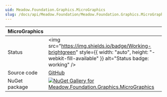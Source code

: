 ```yaml
---
uid: Meadow.Foundation.Graphics.MicroGraphics
slug: /docs/api/Meadow.Foundation/Meadow.Foundation.Graphics.MicroGraphics
---
```


| MicroGraphics | |
|--------|--------|
| Status | <img src="https://img.shields.io/badge/Working-brightgreen" style={{ width: "auto", height: "-webkit-fill-available" }} alt="Status badge: working" /> |
| Source code | [GitHub](https://github.com/WildernessLabs/Meadow.Foundation/tree/main/Source/Meadow.Foundation.Libraries_and_Frameworks/Graphics.MicroGraphics) |
| NuGet package | <a href="https://www.nuget.org/packages/Meadow.Foundation.Graphics.MicroGraphics/" target="_blank"><img src="https://img.shields.io/nuget/v/Meadow.Foundation.Graphics.MicroGraphics.svg?label=Meadow.Foundation.Graphics.MicroGraphics" alt="NuGet Gallery for Meadow.Foundation.Graphics.MicroGraphics" /></a> |
